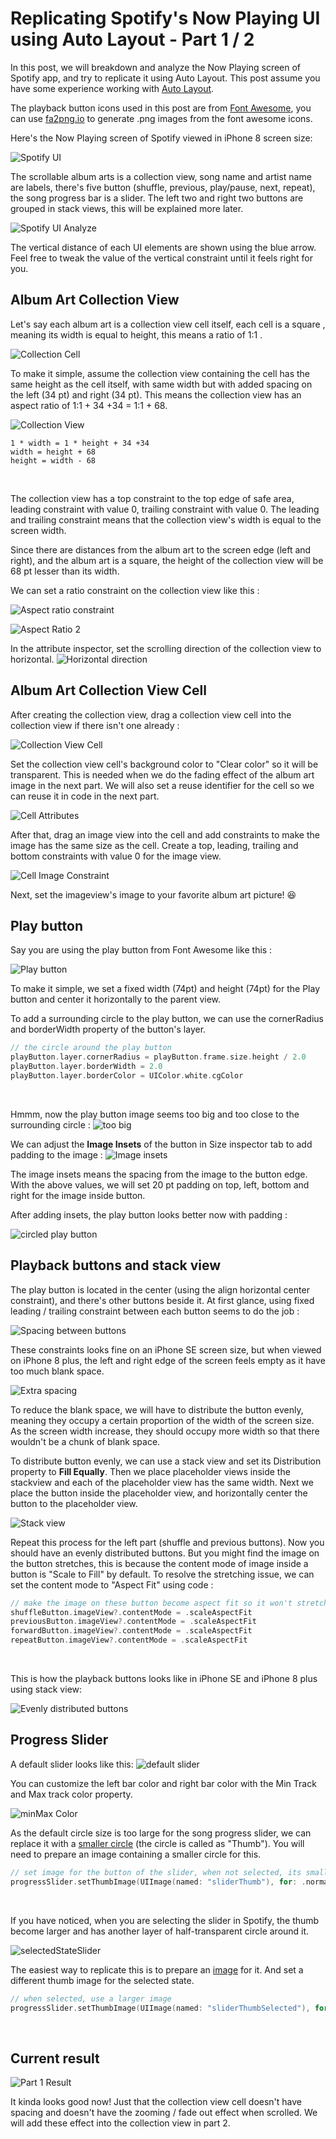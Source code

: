 # Replicating Spotify's Now Playing UI using Auto Layout - Part 1 / 2

In this post, we will breakdown and analyze the Now Playing screen of Spotify app, and try to replicate it  using Auto Layout. This post assume you have some experience working with [Auto Layout](https://fluffy.es/making-sense-of-auto-layout/). 

The playback button icons used in this post are from [Font Awesome](https://fontawesome.com), you can use [fa2png.io](http://fa2png.io) to generate .png images from the font awesome icons.



Here's the Now Playing screen of Spotify viewed in iPhone 8 screen size: 

![Spotify UI](https://iosimage.s3.amazonaws.com/2018/24-spotify/spotifyUI.png)



The scrollable album arts is a collection view, song name and artist name are labels, there's five button (shuffle, previous, play/pause, next, repeat), the song progress bar is a slider. The left two and right two buttons are grouped in stack views, this will be explained more later. 



![Spotify UI Analyze](https://iosimage.s3.amazonaws.com/2018/24-spotify/spotifyAnalyze.png)



The vertical distance of each UI elements are shown using the blue arrow. Feel free to tweak the value of the vertical constraint until it feels right for you.


## Album Art Collection View

Let's say each album art is a collection view cell itself, each cell is a square , meaning its width is equal to height, this means a ratio of 1:1 .

![Collection Cell](https://iosimage.s3.amazonaws.com/2018/24-spotify/collectionCell.png)



To make it simple, assume the collection view containing the cell has the same height as the cell itself, with same width but with added spacing on the left (34 pt) and right (34 pt). This means the collection view has an aspect ratio of 1:1 + 34 +34 = 1:1 + 68.

![Collection View](https://iosimage.s3.amazonaws.com/2018/24-spotify/collectionView.png)



```
1 * width = 1 * height + 34 +34
width = height + 68
height = width - 68
```

<br>

The collection view has a top constraint to the top edge of safe area, leading constraint with value 0, trailing constraint with value 0. The leading and trailing constraint means that the collection view's width is equal to the screen width.



Since there are distances from the album art to the screen edge (left and right), and the album art is a square, the height of the collection view will be 68 pt lesser than its width.



We can set a ratio constraint on the collection view like this :  

![Aspect ratio constraint](https://iosimage.s3.amazonaws.com/2018/24-spotify/aspectRatio1.png)



![Aspect Ratio 2](https://iosimage.s3.amazonaws.com/2018/24-spotify/aspectRatio2.png)



In the attribute inspector, set the scrolling direction of the collection view to horizontal.
![Horizontal direction](https://iosimage.s3.amazonaws.com/2018/24-spotify/collectionHorizontal.png)



## Album Art Collection View Cell

After creating the collection view, drag a collection view cell into the collection view if there isn't one already : 

![Collection View Cell](https://iosimage.s3.amazonaws.com/2018/24-spotify/addCell.png)



Set the collection view cell's background color to "Clear color" so it will be transparent. This is needed when we do the fading effect of the album art image in the next part.  We will also set a reuse identifier for the cell so we can reuse it in code in the next part.

![Cell Attributes](https://iosimage.s3.amazonaws.com/2018/24-spotify/cellAttributes.png)



After that, drag an image view into the cell and add constraints to make the image has the same size as the cell. Create a top, leading, trailing and bottom constraints with value 0 for the image view.

![Cell Image Constraint](https://iosimage.s3.amazonaws.com/2018/24-spotify/cellImageConstraint.png)



Next, set the imageview's image to your favorite album art picture! 😆



## Play button

Say you are using the play button from Font Awesome like this :  

![Play button](https://iosimage.s3.amazonaws.com/2018/24-spotify/playButton.png)



To make it simple, we set a fixed width (74pt) and height (74pt) for the Play button and center it horizontally to the parent view.



To add a surrounding circle to the play button, we can use the cornerRadius and borderWidth property of the button's layer.

```swift
// the circle around the play button
playButton.layer.cornerRadius = playButton.frame.size.height / 2.0
playButton.layer.borderWidth = 2.0
playButton.layer.borderColor = UIColor.white.cgColor
```

<br>

Hmmm, now the play button image seems too big and too close to the surrounding circle :
![too big](https://iosimage.s3.amazonaws.com/2018/24-spotify/tooBig.png)



We can adjust the **Image Insets** of the button in Size inspector tab to add padding to the image : 
![Image insets](https://iosimage.s3.amazonaws.com/2018/24-spotify/imageInsets.png)



The image insets means the spacing from the image to the button edge. With the above values, we will set 20 pt padding on top, left, bottom and right for the image inside button.



After adding insets, the play button looks better now with padding :

![circled play button](https://iosimage.s3.amazonaws.com/2018/24-spotify/circledPlayButton.png)



## Playback buttons and stack view

The play button is located in the center (using the align horizontal center constraint), and there's other buttons beside it. At first glance, using fixed leading / trailing constraint between each button seems to do the job : 

![Spacing between buttons](https://iosimage.s3.amazonaws.com/2018/24-spotify/spacing.png)



These constraints looks fine on an iPhone SE screen size, but when viewed on iPhone 8 plus, the left and right edge of the screen feels empty as it have too much blank space.

![Extra spacing](https://iosimage.s3.amazonaws.com/2018/24-spotify/extraSpacing.png)



To reduce the blank space, we will have to distribute the button evenly, meaning they occupy a certain proportion of the width of the screen size. As the screen width increase, they should occupy more width so that there wouldn't be a chunk of blank space.




To distribute button evenly, we can use a stack view and set its Distribution property to **Fill Equally**. Then we place placeholder views inside the stackview and each of the placeholder view has the same width. Next we place the button inside the placeholder view, and horizontally center the button to the placeholder view.

![Stack view](https://iosimage.s3.amazonaws.com/2018/24-spotify/buttonStackView.png)



Repeat this process for the left part (shuffle and previous buttons). Now you should have an evenly distributed buttons. But you might find the image on the button stretches, this is because the content mode of image inside a button is "Scale to Fill" by default. To resolve the stretching issue, we can set the content mode to "Aspect Fit" using code :

```swift
// make the image on these button become aspect fit so it won't stretch
shuffleButton.imageView?.contentMode = .scaleAspectFit
previousButton.imageView?.contentMode = .scaleAspectFit
forwardButton.imageView?.contentMode = .scaleAspectFit
repeatButton.imageView?.contentMode = .scaleAspectFit
```

<br>



This is how the playback buttons looks like in iPhone SE and iPhone 8 plus using stack view:  

![Evenly distributed buttons](https://iosimage.s3.amazonaws.com/2018/24-spotify/buttonsCompare.png)



## Progress Slider

A default slider looks like this: 
![default slider](https://iosimage.s3.amazonaws.com/2018/24-spotify/defaultSlider.png)



You can customize the left bar color and right bar color with the Min Track and Max track color property.

![minMax Color](https://iosimage.s3.amazonaws.com/2018/24-spotify/minMaxColor.png)



As the default circle size is too large for the song progress slider, we can replace it with a [smaller circle](https://iosimage.s3.amazonaws.com/2018/24-spotify/sliderThumb.png) (the circle is called as "Thumb"). You will need to prepare an image containing a smaller circle for this.

```swift
// set image for the button of the slider, when not selected, its small
progressSlider.setThumbImage(UIImage(named: "sliderThumb"), for: .normal)
```

<br>



If you have noticed, when you are selecting the slider in Spotify, the thumb become larger and has another layer of half-transparent circle around it. 

![selectedStateSlider](https://iosimage.s3.amazonaws.com/2018/24-spotify/selectedState.png)


The easiest way to replicate this is to prepare an [image](https://iosimage.s3.amazonaws.com/2018/24-spotify/sliderThumbSelected.png) for it. And set a different thumb image for the selected state.

```swift
// when selected, use a larger image
progressSlider.setThumbImage(UIImage(named: "sliderThumbSelected"), for: .highlighted)
```

<br>



## Current result

![Part 1 Result](https://iosimage.s3.amazonaws.com/2018/24-spotify/part1result.png)

It kinda looks good now! Just that the collection view cell doesn't have spacing and doesn't have the zooming / fade out effect when scrolled. We will add these effect into the collection view in part 2.
